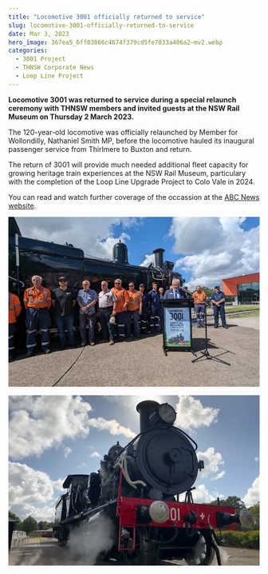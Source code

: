```yaml
---
title: "Locomotive 3001 officially returned to service"
slug: locomotive-3001-officially-returned-to-service
date: Mar 3, 2023
hero_image: 367ea5_6ff03866c4674f379cd5fe7833a406a2~mv2.webp
categories:
  - 3001 Project
  - THNSW Corporate News
  - Loop Line Project
---
```



**Locomotive 3001 was returned to service during a special relaunch ceremony with THNSW members and invited guests at the NSW Rail Museum on Thursday 2 March 2023.**

The 120-year-old locomotive was officially relaunched by Member for Wollondilly, Nathaniel Smith MP, before the locomotive hauled its inaugural passenger service from Thirlmere to Buxton and return.

The return of 3001 will provide much needed additional fleet capacity for growing heritage train experiences at the NSW Rail Museum, particulary with the completion of the Loop Line Upgrade Project to Colo Vale in 2024.

You can read and watch further coverage of the occassion at the [ABC News website](https://www.abc.net.au/news/2023-03-02/locomotive-3001-returns-to-nsw-rail-museum-loop-line-restoration/102043256).

![](367ea5_6ff03866c4674f379cd5fe7833a406a2~mv2.webp)

![](367ea5_c05a9750acf5420ea08b369da324ab61~mv2.webp)
